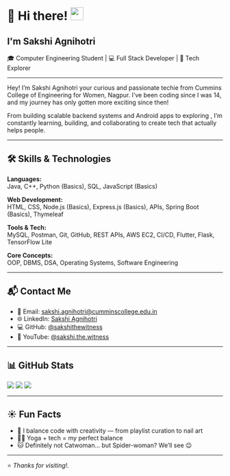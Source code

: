 # 👋 Hi there! <img src="https://user-images.githubusercontent.com/18350557/176309783-0785949b-9127-417c-8b55-ab5a4333674e.gif" width="30" />

## I'm Sakshi Agnihotri

🎓 Computer Engineering Student | 💻 Full Stack Developer | 🚀 Tech Explorer  

---

Hey! I’m Sakshi Agnihotri your curious and passionate techie from Cummins College of Engineering for Women, Nagpur. I’ve been coding since I was 14, and my journey has only gotten more exciting since then!

From building scalable backend systems and Android apps to exploring , I’m constantly learning, building, and collaborating to create tech that actually helps people.

---

## 🛠️ Skills & Technologies

**Languages:**  
Java, C++, Python (Basics), SQL, JavaScript (Basics)

**Web Development:**  
HTML, CSS, Node.js (Basics), Express.js (Basics), APIs, Spring Boot (Basics), Thymeleaf

**Tools & Tech:**  
MySQL, Postman, Git, GitHub, REST APIs, AWS EC2, CI/CD, Flutter, Flask, TensorFlow Lite

**Core Concepts:**  
OOP, DBMS, DSA, Operating Systems, Software Engineering

---

## 📬 Contact Me

- 📧 Email: [sakshi.agnihotri@cumminscollege.edu.in](mailto:sakshi.agnihotri@cumminscollege.edu.in)  
- 🌐 LinkedIn: [Sakshi Agnihotri](http://www.linkedin.com/in/sakshi-agnihotri-3b6490282)  
- 💻 GitHub: [@sakshithewitness](https://github.com/sakshithewitness)  
- 🎥 YouTube: [@sakshi.the.witness](https://www.youtube.com/c/@sakshi.the.witness)  

---

## 📊 GitHub Stats

<p align="left">
  <img src="https://github-readme-stats.vercel.app/api?username=sakshithewitness&show_icons=true&theme=radical" />
  <img src="https://github-readme-streak-stats.herokuapp.com/?user=sakshithewitness&theme=radical" />
  <img src="https://github-readme-activity-graph.cyclic.app/graph?username=sakshithewitness&bg_color=1c1917&color=ffffff&line=ff6ec7&point=ffffff&area_color=1c1917&area=true&hide_border=true&custom_title=GitHub%20Commits%20Graph" />
</p>

---

## ☀️ Fun Facts

- 💃 I balance code with creativity — from playlist curation to nail art  
- 🧘‍♀️ Yoga + tech = my perfect balance  
- 🐱 Definitely not Catwoman… but Spider-woman? We’ll see 😉

---

⭐ *Thanks for visiting!.*  
